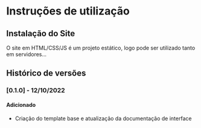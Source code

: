 # Instruções de utilização

## Instalação do Site

O site em HTML/CSS/JS é um projeto estático, logo pode ser utilizado tanto em servidores...

## Histórico de versões

### [0.1.0] - 12/10/2022
#### Adicionado
- Criação do template base e atualização da documentação de interface
